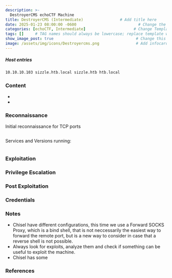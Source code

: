 ```yaml
---
description: >-
  DestroyerCMS echoCTF Machine
title: DestroyerCMS (Intermediate)                # Add title here
date: 2025-01-23 08:00:00 -0600                           # Change the date to match completion date
categories: [echoCTF, Intermediate]                     # Change Templates to Writeup
tags: []     # TAG names should always be lowercase; replace template with writeup, and add relevant tags
show_image_post: true                                    # Change this to true
image: /assets/img/icons/Destroyercms.png                # Add infocard image here for post preview image
---
```

##### Host entries
```bash
10.10.10.103 sizzle.htb.local sizzle.htb htb.local
```

### Content

-   
- 

### Reconnaissance

Initial reconnaissance for TCP ports
```bash

```
Services and Versions running:
```bash

```

### Exploitation


### Privilege Escalation

### Post Exploitation

### Credentials

### Notes

-   Chisel have different configurations, this time we use a Forward SOCKS Proxy, which is a bind shell, that is not neccessarily the easiest way to forward the remote port, but is a new way to consider in case that a reverse shell is not possible.
-   Always look for exploits, analyze them and check if something can be useful to exploit the machine.
-   Chisel has some

### References



